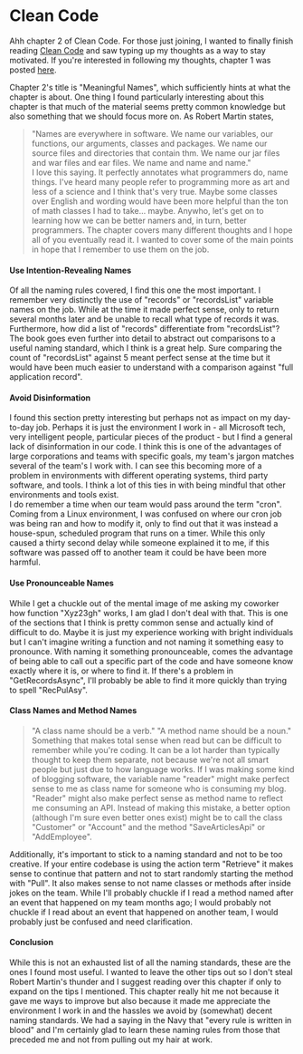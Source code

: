 # Clean Code  
Ahh chapter 2 of Clean Code. For those just joining, I wanted to finally finish reading [Clean Code](https://www.amazon.com/Clean-Code-Handbook-Software-Craftsmanship/dp/0132350882) and saw typing up my thoughts as a way to stay motivated. If you're interested in following my thoughts, chapter 1 was posted [here](https://davidemily.github.io/2019/clean-code-chapter-1/).  

Chapter 2's title is "Meaningful Names", which sufficiently hints at what the chapter is about. One thing I found particularly interesting about this chapter is that much of the material seems pretty common knowledge but also something that we should focus more on. As Robert Martin states, 
> "Names are everywhere in software. We name our variables, our functions, our arguments, classes and packages. We name our source files and directories that contain thm. We name our jar files and war files and ear files. We name and name and name."  
I love this saying. It perfectly annotates what programmers do, name things. I've heard many people refer to programming more as art and less of a science and I think that's very true. Maybe some classes over English and wording would have been more helpful than the ton of math classes I had to take... maybe. Anywho, let's get on to learning how we can be better namers and, in turn, better programmers. The chapter covers many different thoughts and I hope all of you eventually read it. I wanted to cover some of the main points in hope that I remember to use them on the job.  

#### Use Intention-Revealing Names  
Of all the naming rules covered, I find this one the most important. I remember very distinctly the use of "records" or "recordsList" variable names on the job. While at the time it made perfect sense, only to return several months later and be unable to recall what type of records it was. Furthermore, how did a list of "records" differentiate from "recordsList"? The book goes even further into detail to abstract out comparisons to a useful naming standard, which I think is a great help. Sure comparing the count of "recordsList" against 5 meant perfect sense at the time but it would have been much easier to understand with a comparison against "full application record".  

#### Avoid Disinformation  
I found this section pretty interesting but perhaps not as impact on my day-to-day job. Perhaps it is just the environment I work in - all Microsoft tech, very intelligent people, particular pieces of the product - but I find a general lack of disinformation in our code. I think this is one of the advantages of large corporations and teams with specific goals, my team's jargon matches several of the team's I work with. I can see this becoming more of a problem in environments with different operating systems, third party software, and tools. I think a lot of this ties in with being mindful that other environments and tools exist.  
I do remember a time when our team would pass around the term "cron". Coming from a Linux environment, I was confused on where our cron job was being ran and how to modify it, only to find out that it was instead a house-spun, scheduled program that runs on a timer. While this only caused a thirty second delay while someone explained it to me, if this software was passed off to another team it could be have been more harmful.  

#### Use Pronounceable Names  
While I get a chuckle out of the mental image of me asking my coworker how function "Xyz23gh" works, I am glad I don't deal with that. This is one of the sections that I think is pretty common sense and actually kind of difficult to do. Maybe it is just my experience working with bright individuals but I can't imagine writing a function and not naming it something easy to pronounce. With naming it something pronounceable, comes the advantage of being able to call out a specific part of the code and have someone know exactly where it is, or where to find it. If there's a problem in "GetRecordsAsync", I'll probably be able to find it more quickly than trying to spell "RecPulAsy".  

#### Class Names and Method Names  
> "A class name should be a verb." "A method name should be a noun."  
Something that makes total sense when read but can be difficult to remember while you're coding. It can be a lot harder than typically thought to keep them separate, not because we're not all smart people but just due to how language works. If I was making some kind of blogging software, the variable name "reader" might make perfect sense to me as class name for someone who is consuming my blog. "Reader" might also make perfect sense as method name to reflect me consuming an API. Instead of making this mistake, a better option (although I'm sure even better ones exist) might be to call the class "Customer" or "Account" and the method "SaveArticlesApi" or "AddEmployee".  

Additionally, it's important to stick to a naming standard and not to be too creative. If your entire codebase is using the action term "Retrieve" it makes sense to continue that pattern and not to start randomly starting the method with "Pull". It also makes sense to not name classes or methods after inside jokes on the team. While I'll probably chuckle if I read a method named after an event that happened on my team months ago; I would probably not chuckle if I read about an event that happened on another team, I would probably just be confused and need clarification.  

#### Conclusion  
While this is not an exhausted list of all the naming standards, these are the ones I found most useful. I wanted to leave the other tips out so I don't steal Robert Martin's thunder and I suggest reading over this chapter if only to expand on the tips I mentioned. This chapter really hit me not because it gave me ways to improve but also because it made me appreciate the environment I work in and the hassles we avoid by (somewhat) decent naming standards. We had a saying in the Navy that "every rule is written in blood" and I'm certainly glad to learn these naming rules from those that preceded me and not from pulling out my hair at work.
